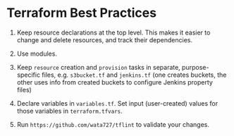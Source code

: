 # Terraform Best Practices
1. Keep resource declarations at the top level. This makes it easier to change and delete resources, and track their dependencies.

2. Use modules.

3. Keep `resource` creation and `provision` tasks in separate, purpose-specific files, e.g. `s3bucket.tf` and `jenkins.tf` (one creates buckets, the other uses info from created buckets to configure Jenkins property files)

4. Declare variables in `variables.tf`. Set input (user-created) values for those variables in `terraform.tfvars`.

5. Run `https://github.com/wata727/tflint` to validate your changes.

